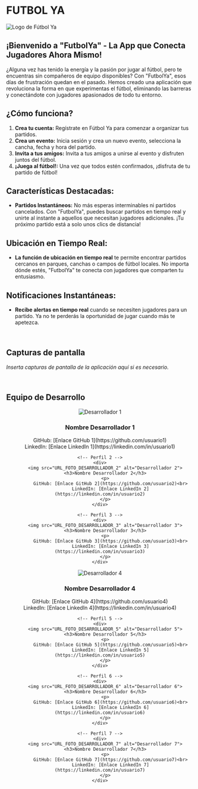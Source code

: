 <!-- Inicio del README -->
# FUTBOL YA

<img src="https://cdn.discordapp.com/attachments/1136484648344621087/1215012655690162236/Logotipo_Equipo_de_Futbol_Simple_Dinamico_Amarillo_y_Negro.png?ex=65fb33b6&is=65e8beb6&hm=8939b7a45377e231806c4f4396a3066a11e4ec6ec2d6434abff850dfdf253f19" alt="Logo de Fútbol Ya" align="center">

## ¡Bienvenido a "FutbolYa" - La App que Conecta Jugadores Ahora Mismo!

¿Alguna vez has tenido la energía y la pasión por jugar al fútbol, pero te encuentras sin compañeros de equipo disponibles? Con "FutbolYa", esos días de frustración quedan en el pasado. Hemos creado una aplicación que revoluciona la forma en que experimentas el fútbol, eliminando las barreras y conectándote con jugadores apasionados de todo tu entorno.

## ¿Cómo funciona?
1. **Crea tu cuenta:** Regístrate en Fútbol Ya para comenzar a organizar tus partidos.
2. **Crea un evento:** Inicia sesión y crea un nuevo evento, selecciona la cancha, fecha y hora del partido.
3. **Invita a tus amigos:** Invita a tus amigos a unirse al evento y disfruten juntos del fútbol.
4. **¡Juega al fútbol!:** Una vez que todos estén confirmados, ¡disfruta de tu partido de fútbol!

## Características Destacadas:
- **Partidos Instantáneos:** No más esperas interminables ni partidos cancelados. Con "FutbolYa", puedes buscar partidos en tiempo real y unirte al instante a aquellos que necesitan jugadores adicionales. ¡Tu próximo partido está a solo unos clics de distancia!

## Ubicación en Tiempo Real:
- **La función de ubicación en tiempo real** te permite encontrar partidos cercanos en parques, canchas o campos de fútbol locales. No importa dónde estés, "FutbolYa" te conecta con jugadores que comparten tu entusiasmo.

## Notificaciones Instantáneas:
- **Recibe alertas en tiempo real** cuando se necesiten jugadores para un partido. Ya no te perderás la oportunidad de jugar cuando más te apetezca.

<br/>

<!-- Capturas de pantalla -->
## Capturas de pantalla
_Inserta capturas de pantalla de la aplicación aquí si es necesario._

<br/>

<!-- Equipo de Desarrollo -->
## Equipo de Desarrollo

<!-- Primer div con 3 perfiles de desarrolladores -->
<div align="center">
    <!-- Perfil 1 -->
    <div>
        <img src="URL_FOTO_DESARROLLADOR_1" alt="Desarrollador 1">
        <h3>Nombre Desarrollador 1</h3>
        <p>
            GitHub: [Enlace GitHub 1](https://github.com/usuario1)<br>
            LinkedIn: [Enlace LinkedIn 1](https://linkedin.com/in/usuario1)
        </p>
    </div>

    <!-- Perfil 2 -->
    <div>
        <img src="URL_FOTO_DESARROLLADOR_2" alt="Desarrollador 2">
        <h3>Nombre Desarrollador 2</h3>
        <p>
            GitHub: [Enlace GitHub 2](https://github.com/usuario2)<br>
            LinkedIn: [Enlace LinkedIn 2](https://linkedin.com/in/usuario2)
        </p>
    </div>

    <!-- Perfil 3 -->
    <div>
        <img src="URL_FOTO_DESARROLLADOR_3" alt="Desarrollador 3">
        <h3>Nombre Desarrollador 3</h3>
        <p>
            GitHub: [Enlace GitHub 3](https://github.com/usuario3)<br>
            LinkedIn: [Enlace LinkedIn 3](https://linkedin.com/in/usuario3)
        </p>
    </div>
</div>

<!-- Segundo div con 4 perfiles de desarrolladores -->
<div align="center">
    <!-- Perfil 4 -->
    <div>
        <img src="URL_FOTO_DESARROLLADOR_4" alt="Desarrollador 4">
        <h3>Nombre Desarrollador 4</h3>
        <p>
            GitHub: [Enlace GitHub 4](https://github.com/usuario4)<br>
            LinkedIn: [Enlace LinkedIn 4](https://linkedin.com/in/usuario4)
        </p>
    </div>

    <!-- Perfil 5 -->
    <div>
        <img src="URL_FOTO_DESARROLLADOR_5" alt="Desarrollador 5">
        <h3>Nombre Desarrollador 5</h3>
        <p>
            GitHub: [Enlace GitHub 5](https://github.com/usuario5)<br>
            LinkedIn: [Enlace LinkedIn 5](https://linkedin.com/in/usuario5)
        </p>
    </div>

    <!-- Perfil 6 -->
    <div>
        <img src="URL_FOTO_DESARROLLADOR_6" alt="Desarrollador 6">
        <h3>Nombre Desarrollador 6</h3>
        <p>
            GitHub: [Enlace GitHub 6](https://github.com/usuario6)<br>
            LinkedIn: [Enlace LinkedIn 6](https://linkedin.com/in/usuario6)
        </p>
    </div>

    <!-- Perfil 7 -->
    <div>
        <img src="URL_FOTO_DESARROLLADOR_7" alt="Desarrollador 7">
        <h3>Nombre Desarrollador 7</h3>
        <p>
            GitHub: [Enlace GitHub 7](https://github.com/usuario7)<br>
            LinkedIn: [Enlace LinkedIn 7](https://linkedin.com/in/usuario7)
        </p>
    </div>
</div>
<!-- Fin del README -->

